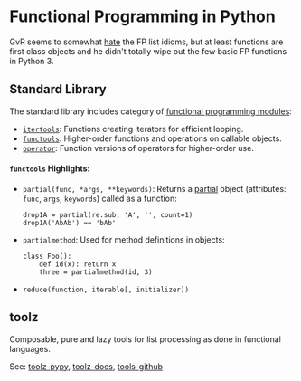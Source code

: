 Functional Programming in Python
================================

GvR seems to somewhat [hate] the FP list idioms, but at least
functions are first class objects and he didn't totally wipe out the
few basic FP functions in Python 3.


Standard Library
----------------

The standard library includes category of [functional programming
modules][functional]:

* [`itertools`]: Functions creating iterators for efficient looping.
* [`functools`]: Higher-order functions and operations on callable objects.
* [`operator`]: Function versions of operators for higher-order use.

#### `functools` Highlights:

* `partial(func, *args, **keywords)`: Returns a [partial] object
  (attributes: `func`, `args`, `keywords`) called as a function:
  
      drop1A = partial(re.sub, 'A', '', count=1)
      drop1A('AbAb') == 'bAb'

* `partialmethod`: Used for method definitions in objects:

      class Foo():
          def id(x): return x
          three = partialmethod(id, 3)

* `reduce(function, iterable[, initializer])`


toolz
-----

Composable, pure and lazy tools for list processing as done in
functional languages.

See: [toolz-pypy], [toolz-docs], [tools-github]



[`functools`]: https://docs.python.org/3/library/functools.html
[`itertools`]: https://docs.python.org/3/library/itertools.html
[`operator`]: https://docs.python.org/3/library/operator.html
[functional]: https://docs.python.org/3/library/functional.html
[hate]: http://www.artima.com/weblogs/viewpost.jsp?thread=98196
[partial]: https://docs.python.org/3/library/functools.html#partial-objects
[tools-github]: https://github.com/pytoolz/toolz/
[toolz-docs]: https://toolz.readthedocs.io/
[toolz-pypy]: https://pypi.python.org/pypi/toolz
